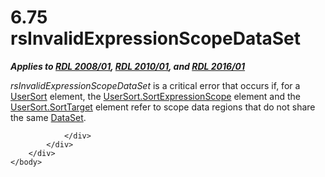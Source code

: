 <html dir="LTR" xmlns:mshelp="http://msdn.microsoft.com/mshelp" xmlns:ddue="http://ddue.schemas.microsoft.com/authoring/2003/5" xmlns:xlink="http://www.w3.org/1999/xlink" xmlns:tool="http://www.microsoft.com/tooltip">
    <head>
        <meta http-equiv="Content-Type" content="text/html; CHARSET=utf-8"></meta>
        <meta name="save" content="history"></meta>
        <title>6.75 rsInvalidExpressionScopeDataSet</title>
        <xml>
            <mshelp:toctitle title="6.75 rsInvalidExpressionScopeDataSet"></mshelp:toctitle>
            <mshelp:rltitle title="[MS-RDL]: rsInvalidExpressionScopeDataSet"></mshelp:rltitle>
            <mshelp:keyword index="A" term="d4f4f6b2-884a-4a01-aab8-8c3a1b878a77"></mshelp:keyword>
            <mshelp:attr name="DCSext.ContentType" value="open specification"></mshelp:attr>
            <mshelp:attr name="AssetID" value="d4f4f6b2-884a-4a01-aab8-8c3a1b878a77"></mshelp:attr>
            <mshelp:attr name="TopicType" value="kbRef"></mshelp:attr>
            <mshelp:attr name="DCSext.Title" value="[MS-RDL]: rsInvalidExpressionScopeDataSet" />
        </xml>
    </head>
    <body>
        <div id="header">
            <h1 class="heading">6.75 rsInvalidExpressionScopeDataSet</h1>
        </div>
        <div id="mainSection">
            <div id="mainBody">
                <div id="allHistory" class="saveHistory"></div>
                <div id="sectionSection0" class="section" name="collapseableSection">
                    

<p><b><i>Applies to </i></b><a href="1e855f94-4617-47e4-b89e-0856c6cb420f.md"><b><i>RDL 2008/01</i></b></a><b><i>,
</i></b><a href="3428e690-a348-4ec7-8a6a-8efb42d2cdee.md"><b><i>RDL 2010/01</i></b></a><b><i>,
and </i></b><a href="52ce3983-2bfc-4e72-9359-42aaf5fe4509.md"><b><i>RDL 2016/01</i></b></a></p>

<p><i>rsInvalidExpressionScopeDataSet</i> is a critical error
that occurs if, for a <a href="8d0e03d6-924a-4c95-a22d-496f6ae645ef.md">UserSort</a>
element, the <a href="9add045a-b92a-4ba0-9581-d22c78f05e6c.md">UserSort.SortExpressionScope</a>
element and the <a href="14e2df6d-524e-4978-8617-b8f260158042.md">UserSort.SortTarget</a>
element refer to scope data regions that do not share the same <a href="a14782b0-2e2f-4305-83a3-3de3fd750b6a.md">DataSet</a>.</p>


                </div>
            </div>
        </div>
    </body>
</html>